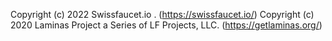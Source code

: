 Copyright (c) 2022 Swissfaucet.io . (https://swissfaucet.io/)
Copyright (c) 2020 Laminas Project a Series of LF Projects, LLC. (https://getlaminas.org/)
